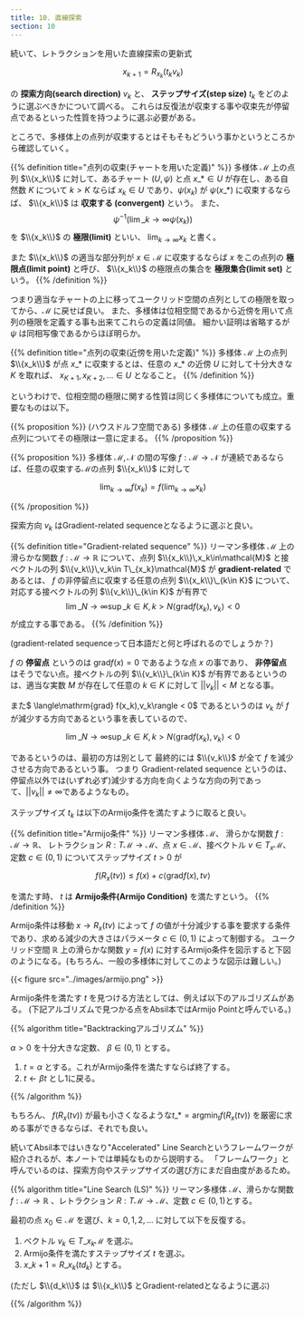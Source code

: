 ```yaml
---
title: 10. 直線探索
section: 10
---
```



続いて、レトラクションを用いた直線探索の更新式

$$ x_{k+1} = R_{x_k}(t_kv_k) $$

の **探索方向(search direction)** $v_k$ と、 **ステップサイズ(step size)** $t_k$ をどのように選ぶべきかについて調べる。
これらは反復法が収束する事や収束先が停留点であるといった性質を持つように選ぶ必要がある。

ところで、多様体上の点列が収束するとはそもそもどういう事かというところから確認していく。

{{% definition title="点列の収束(チャートを用いた定義)" %}}
多様体 $\mathcal{M}$ 上の点列 $\\{x_k\\}$ に対して、あるチャート $(U,\psi)$ と点 $x\_{\ast} \in U$ が存在し、ある自然数 $K$ について
$k > K$ ならば $x_k \in U$ であり、$\psi(x_k)$ が $\psi(x\_\ast)$ に収束するならば、 $\\{x_k\\}$ は **収束する (convergent)** という。
また、
$$ \psi^{-1}(\lim\_{k\rightarrow\infty} \psi(x_k)) $$
を $\\{x_k\\}$ の **極限(limit)** といい、 $\lim_{k\rightarrow\infty}x_k$ と書く。

また $\\{x_k\\}$ の適当な部分列が $x\in\mathcal{M}$ に収束するならば $x$ をこの点列の **極限点(limit point)** と呼び、 $\\{x_k\\}$ の極限点の集合を **極限集合(limit set)** という。
{{% /definition %}}

つまり適当なチャートの上に移ってユークリッド空間の点列としての極限を取ってから、$\mathcal{M}$ に戻せば良い。
また、多様体は位相空間であるから近傍を用いて点列の極限を定義する事も出来てこれらの定義は同値。
細かい証明は省略するが $\psi$ は同相写像であるからほぼ明らか。

{{% definition title="点列の収束(近傍を用いた定義)" %}}
多様体 $\mathcal{M}$ 上の点列 $\\{x_k\\}$ が点 $x\_\ast$ に収束するとは、任意の $x\_\ast$ の近傍 $U$ に対して十分大きな $K$ を取れば、
$x_{K+1},x_{K+2},\ldots \in U$ となること。
{{% /definition %}}

というわけで、位相空間の極限に関する性質は同じく多様体についても成立。重要なものは以下。

{{% proposition %}}
(ハウスドルフ空間である) 多様体 $\mathcal{M}$ 上の任意の収束する点列についてその極限は一意に定まる。
{{% /proposition %}}

{{% proposition %}}
多様体 $\mathcal{M},\mathcal{N}$ の間の写像 $f:\mathcal{M}\rightarrow\mathcal{N}$ が連続であるならば、任意の収束する$\mathcal{M}$の点列 $\\{x_k\\}$ に対して

$$ \lim_{k\rightarrow\infty} f(x_k) = f\left(\lim_{k\rightarrow\infty} x_k\right) $$

{{% /proposition %}}

探索方向 $v_k$ はGradient-related sequenceとなるように選ぶと良い。

{{% definition title="Gradient-related sequence" %}}
リーマン多様体 $\mathcal{M}$ 上の滑らかな関数 $f:\mathcal{M}\rightarrow\mathbb{R}$ について、点列 $\\{x_k\\}\,x_k\in\mathcal{M}$ と接ベクトルの列 $\\{v_k\\}\,v_k\in T\_{x_k}\mathcal{M}$ が **gradient-related** であるとは、 $f$ の非停留点に収束する任意の点列 $\\{x_k\\}\_{k\in K}$ について、対応する接ベクトルの列 $\\{v_k\\}\_{k\in K}$ が有界で
$$ \lim\_{N\rightarrow\infty}\sup\_{k\in K,k>N}\langle\mathrm{grad} f(x_k),v_k\rangle < 0$$
が成立する事である。
{{% /definition %}}

(gradient-related sequenceって日本語だと何と呼ばれるのでしょうか？)

$f$ の **停留点** というのは $\mathrm{grad} f(x) = 0$ であるような点 $x$ の事であり、 **非停留点** はそうでない点。接ベクトルの列 $\\{v_k\\}\_{k\in K}$ が有界であるというのは、適当な実数 $M$ が存在して任意の $k\in K$ に対して $||v_k|| < M$ となる事。

また$ \langle\mathrm{grad} f(x_k),v_k\rangle < 0$ であるというのは $v_k$ が $f$ が減少する方向であるという事を表しているので、

$$ \lim\_{N\rightarrow\infty}\sup\_{k\in K,k>N}\langle\mathrm{grad} f(x_k),v_k\rangle < 0$$

であるというのは、最初の方は別として 最終的には $\\{v_k\\}$ が全て $f$ を減少させる方向であるという事。
つまり Gradient-related sequence というのは、停留点以外では(いずれ必ず)減少する方向を向くような方向の列であって、$||v_k||\neq\infty$であるようなもの。

ステップサイズ $t_k$ は以下のArmijo条件を満たすように取ると良い。

{{% definition title="Armijo条件" %}}
リーマン多様体 $\mathcal{M}$、 滑らかな関数 $f:\mathcal{M}\rightarrow\mathbb{R}$、 レトラクション $R:T\mathcal{M}\rightarrow\mathcal{M}$、点 $x\in\mathcal{M}$、接ベクトル $v\in T_x\mathcal{M}$、定数 $c\in (0,1)$ についてステップサイズ $t > 0$ が

$$ f(R_x(t v)) \leq f(x) + c \langle\mathrm{grad}f(x),t v \rangle $$

を満たす時、 $t$ は **Armijo条件(Armijo Condition)** を満たすという。
{{% /definition %}}

Armijo条件は移動 $x\rightarrow R_x(tv)$ によって $f$ の値が十分減少する事を要求する条件であり、求める減少の大きさはパラメータ $c\in(0,1)$ によって制御する。
ユークリッド空間 $\mathbb{R}$ 上の滑らかな関数 $y=f(x)$ に対するArmijo条件を図示すると下図のようになる。(もちろん、一般の多様体に対してこのような図示は難しい。)

{{< figure src="../images/armijo.png" >}}

Armijo条件を満たす $t$ を見つける方法としては、例えば以下のアルゴリズムがある。
(下記アルゴリズムで見つかる点をAbsil本ではArmijo Pointと呼んでいる。)

{{% algorithm title="Backtrackingアルゴリズム" %}}

$\alpha > 0$ を十分大きな定数、 $\beta \in (0, 1)$ とする。

1. $t=\alpha$ とする。これがArmijo条件を満たすならば終了する。
2. $t \leftarrow \beta t$ とし1に戻る。

{{% /algorithm %}}

もちろん、 $f(R_x(t v))$ が最も小さくなるような$t\_\ast = \mathrm{argmin}_t f(R_x(t v))$ を厳密に求める事ができるならば、それでも良い。

続いてAbsil本ではいきなり"Accelerated" Line Searchというフレームワークが紹介されるが、本ノートでは単純なものから説明する。
「フレームワーク」と呼んでいるのは、探索方向やステップサイズの選び方にまだ自由度があるため。

{{% algorithm title="Line Search (LS)" %}}
リーマン多様体 $\mathcal{M}$、滑らかな関数 $f: \mathcal{M}\rightarrow\mathbb{R}$ 、レトラクション $R:T\mathcal{M}\rightarrow\mathcal{M}$、定数 $c\in (0,1)$とする。

最初の点 $x_0\in\mathcal{M}$ を選び、$k=0,1,2,\ldots$ に対して以下を反復する。

1. ベクトル $v_k\in T\_{x_k}\mathcal{M}$ を選ぶ。
2. Armijo条件を満たすステップサイズ $t$ を選ぶ。
3. $x\_{k+1} = R\_{x_k}(td_k)$ とする。

(ただし $\\{d_k\\}$ は $\\{x_k\\}$ とGradient-relatedとなるように選ぶ)

{{% /algorithm %}}
